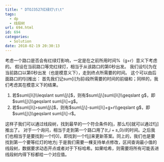 ```yaml
---
title: " DTOJ3527红绿灯\t\t"
tags:
  - dp
  - 线段树
url: 694.html
id: 694
categories:
  - Solution
date: 2018-02-19 20:30:13
---
```


考虑一个路口是否会有红绿灯影响，一定是在之前所用时间%（g+r）意义下考虑的。 假设在当前路口等完红绿灯，相当于从该路口的第0秒出发。 我们设f\[i\]为在当前路口以第0秒出发（也是模意义下），走到终点所需要的时间。 这个可以由后面路口的f\[i\]推出： 首先我们记sum\[i\]为前i段所需要的时间的前缀和；同样的，我们考虑其在模意义下的结果。

1.  若$sum\[i\]\\leqslant sum\[j\]$，则有$sum\[j\]sum\[i\]\\geqslant g$，即$sum\[j\]\\geqslant sum\[i\]+g$。
2.  若$sum\[i\]>sum\[j\]$，则有$sum\[j\]-sum\[i\]+g+r\\geqslant g$，即$sum\[j\]\\geqslant sum\[i\]-r$。

这样子我们可以通过线段树，找到最早的一个符合条件的j，那么f\[i\]就可以通过f\[j\]推出了。 对于一个询问，相当于走到第一个路口用了$(t\_i+s\_0)/%(g+r)$的时间。之后我们也相当于是要找到一个f\[0\]，即找到一个f\[j\]来更新答案。同上的，我们也是要找到第一个要等红灯的地方j 于是我们需要一棵支持单点修改，区间查询最小值的线段树，数据要求动态开点或者对于下标哈希。如果哈希，则需要将所有可能丢进线段树内得下标都给一个对应值。